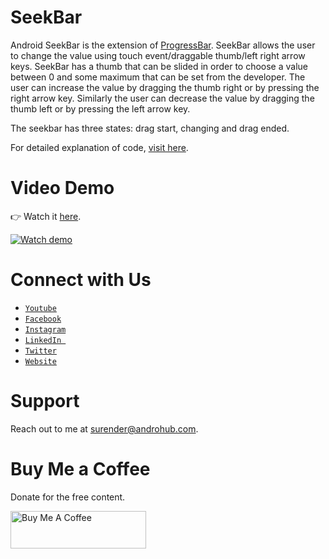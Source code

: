 # SeekBar
Android SeekBar is the extension of [ProgressBar](http://androhub.com/android_progressbar/). SeekBar allows the user to change the value using touch event/draggable thumb/left right arrow keys. SeekBar has a thumb that can be slided in order to choose a value between 0 and some maximum that can be set from the developer. The user can increase the value by dragging the thumb right or by pressing the right arrow key. Similarly the user can decrease the value by dragging the thumb left or by pressing the left arrow key.

The seekbar has three states: drag start, changing and drag ended.

For detailed explanation of code, [visit here](http://www.androhub.com/android-seekbar/).

# Video Demo
👉 Watch it <a href="https://youtu.be/_fLWzPVdhhw">here</a>.
<br>

[![Watch demo](http://i3.ytimg.com/vi/_fLWzPVdhhw/hqdefault.jpg)](https://youtu.be/_fLWzPVdhhw)

# Connect with Us
- <a href="https://www.youtube.com/channel/@Androhub" target="_blank">`Youtube`</a>
- <a href="https://www.facebook.com/androhubtutorial/" target="_blank">`Facebook`</a>
- <a href="https://www.instagram.com/androhub_tutorial" target="_blank">`Instagram`</a>
- <a href="https://www.linkedin.com/in/surender-kumar-681472a8?originalSubdomain=in" target="_blank">`LinkedIn `</a>
- <a href="https://twitter.com/sonusurender0/" target="_blank">`Twitter`</a>
- <a href="http://www.androhub.com/" target="_blank">`Website`</a>

# Support
Reach out to me at surender@androhub.com.

# Buy Me a Coffee
Donate for the free content.

<a href="https://www.buymeacoffee.com/androhub" target="_blank"><img src="https://cdn.buymeacoffee.com/buttons/v2/default-yellow.png" alt="Buy Me A Coffee" style="height: 60px !important;width: 217px !important;" ></a>
